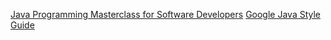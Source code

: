 [Java Programming Masterclass for Software Developers](https://www.udemy.com/course/java-the-complete-java-developer-course/)
[Google Java Style Guide](https://google.github.io/styleguide/javaguide.html)
